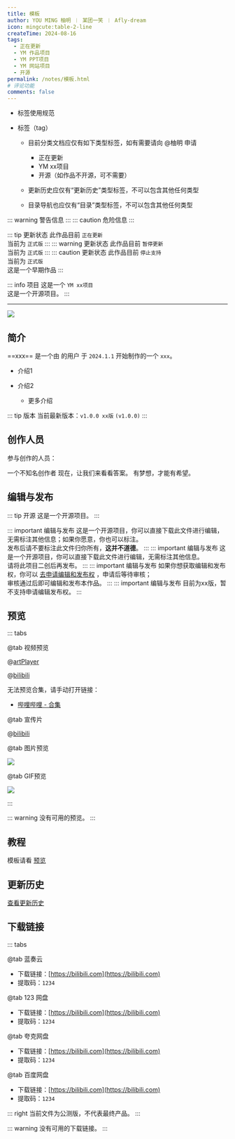 ```yaml
---
title: 模板
author: YOU MING 柚明 ︱ 某团一笑 ︱ Afly-dream
icon: mingcute:table-2-line
createTime: 2024-08-16
tags:
  - 正在更新
  - YM 作品项目
  - YM PPT项目
  - YM 网站项目
  - 开源
permalink: /notes/模板.html
# 评论功能
comments: false
---
```


- 标签使用规范
- 标签（tag）

  - 目前分类文档应仅有如下类型标签，如有需要请向 @柚明 申请

    - 正在更新
    - YM xx项目
    - 开源（如作品不开源，可不需要）

  - 更新历史应仅有“更新历史”类型标签，不可以包含其他任何类型
  - 目录导航也应仅有“目录”类型标签，不可以包含其他任何类型

::: warning
警告信息
:::
::: caution
危险信息
:::

::: tip 更新状态
此作品目前 `正在更新`\
当前为 `正式版`
:::
::: warning 更新状态
此作品目前 `暂停更新`\
当前为 `正式版`
:::
::: caution 更新状态
此作品目前 `停止支持`\
当前为 `正式版`\
这是一个早期作品
:::

::: info 项目
这是一个 `YM xx项目`\
这是一个开源项目。
:::

---

![](https://image.youming.us.kg/ym-hei.png)

## <Icon name="mingcute:document-line" color="currentColor" /> 简介

==xxx== 是一个由 <Badge text="Youming 工作室" type="tip" /> 的用户 <Badge text="YOU MING 柚明" type="info" /> 于 `2024.1.1` 开始制作的一个 `xxx`。

- 介绍1
- 介绍2

  - 更多介绍

::: tip 版本
当前最新版本：`v1.0.0 xx版` `(v1.0.0)`
:::

## <Icon name="mingcute:contacts-3-line" color="currentColor" /> 创作人员

参与创作的人员：<Badge text="YOU MING 柚明" type="info" />

<LinkCard title="YOU MING 柚明" icon="https://image.youming.us.kg/ym-ys.png" href="/notes/更多/工作室.html#you-ming-柚明">
    一个不知名创作者
</LinkCard>

<LinkCard title="某团一笑" icon="https://image.youming.us.kg/tx-2-ys.png" href="/notes/更多/工作室.html#某团一笑">
    现在，让我们来看看答案。
</LinkCard>

<LinkCard title="Afly-dream" icon="https://image.youming.us.kg/tx-3-ys.png" href="/notes/更多/工作室.html#afly-dream">
    有梦想，才能有希望。
</LinkCard>

## <Icon name="mingcute:pencil-3-line" color="currentColor" /> 编辑与发布

::: tip 开源
这是一个开源项目。
:::

::: important 编辑与发布
这是一个开源项目，你可以直接下载此文件进行编辑，无需标注其他信息；如果你愿意，你也可以标注。\
发布后请不要标注此文件归你所有，**这并不道德**。
:::
::: important 编辑与发布
这是一个开源项目，你可以直接下载此文件进行编辑，无需标注其他信息。\
请将此项目二创后再发布。
:::
::: important 编辑与发布
如果你想获取编辑和发布权，你可以 [去申请编辑和发布权](/notes/反馈中心/申请编辑发布权.html) ，申请后等待审核；\
审核通过后即可编辑和发布本作品。
:::
::: important 编辑与发布
目前为xx版，暂不支持申请编辑发布权。
:::

## <Icon name="mingcute:eye-2-line" color="currentColor" /> 预览
::: tabs

@tab <Icon name="mingcute:film-line" color="currentColor" /> 视频预览

@[artPlayer](https://vdse.bdstatic.com/192d9a98d782d9c74c96f09db9378d93.mp4)

@[bilibili](BV1Dq421c7EC)

无法预览合集，请手动打开链接：
- <Icon name="mingcute:bilibili-line" color="currentColor" /> [哔哩哔哩 - 合集](https://space.bilibili.com/1337092956/channel/collectiondetail?sid=2711175)

@tab <Icon name="mingcute:film-line" color="currentColor" /> 宣传片

@[bilibili]("BV1Dq421c7EC")

@tab <Icon name="mingcute:pic-line" color="currentColor" /> 图片预览

![](https://image.youming.us.kg/ym-hei.png)

@tab <Icon name="mingcute:pic-ai-line" color="currentColor" /> GIF预览

![](https://image.youming.us.kg/ym-hei.png)

:::

::: warning
没有可用的预览。
:::

## <Icon name="mingcute:bulb-line" color="currentColor" /> 教程

模板请看 [预览](#预览)

## <Icon name="mingcute:history-anticlockwise-line" color="currentColor" /> 更新历史

[查看更新历史](/notes/更新历史/模板.html)

## <Icon name="mingcute:arrow-to-down-line" color="currentColor" /> 下载链接
::: tabs

@tab <Icon name="mingcute:cloud-line" color="currentColor" /> 蓝奏云

- 下载链接：[https://bilibili.com](https://bilibili.com)
- 提取码：`1234`

@tab <Icon name="mingcute:cloud-line" color="currentColor" /> 123 网盘

- 下载链接：[https://bilibili.com](https://bilibili.com)
- 提取码：`1234`

@tab <Icon name="mingcute:cloud-line" color="currentColor" /> 夸克网盘

- 下载链接：[https://bilibili.com](https://bilibili.com)
- 提取码：`1234`

@tab <Icon name="mingcute:cloud-line" color="currentColor" /> 百度网盘

- 下载链接：[https://bilibili.com](https://bilibili.com)
- 提取码：`1234`

::: right
当前文件为公测版，不代表最终产品。
:::

::: warning
没有可用的下载链接。
:::